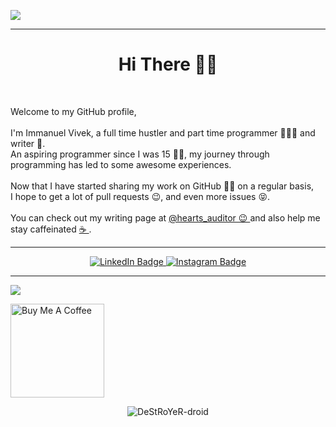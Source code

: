 <img src = "https://repository-images.githubusercontent.com/340868117/f2b32a00-cc75-11eb-8bf8-1bf1990e8868"
align = "center">

<hr>

<h1 align = "center"> Hi There 👋🏼 </h1>
<br>

Welcome to my GitHub profile, <br><br>
I'm Immanuel Vivek, a full time hustler and part time programmer 👨🏾‍💻 and writer 📝. <br>
An aspiring programmer since I was 15 🧒🏽, my journey through programming has led to some awesome experiences. <br>
<br>
Now that I have started sharing my work on GitHub 🤝🏼 on a regular basis,<br>
I hope to get a lot of pull requests 😉, and even more issues 😝.<br>
<br>
You can check out my writing page at <a href = "https://www.instagram.com/hearts_auditor/"> @hearts_auditor 😉 </a>
and also help me stay caffeinated <a href="https://www.buymeacoffee.com/immanuelvivek" target="_blank"> ☕ </a>.
<br>

<hr>

<div id="badges" align = "center">
    <a href="https://www.linkedin.com/in/immanuel-vivek-tirkey-9a5855227/">
        <img src="https://img.shields.io/badge/LinkedIn-blue?style=for-the-badge&logo=linkedin&logoColor=white" alt="LinkedIn Badge"/>
    </a>
    <a href="https://www.instagram.com/hearts_auditor/">
        <img src="https://img.shields.io/badge/Instagram-E4405F?style=for-the-badge&logo=instagram&logoColor=white" alt="Instagram Badge"/>
    </a>
</div>

</center>

<hr>

<img src = "https://komarev.com/ghpvc/?username=DeStRoYeR-droid&style=for-the-badge&color=00d5d6"> <br>

<a href="https://www.buymeacoffee.com/immanuelvivek" target="_blank">
<img src="https://cdn.buymeacoffee.com/buttons/v2/default-red.png" alt="Buy Me A Coffee" width="150" >
</a>

<p align="center"> <img src="https://github-readme-stats.vercel.app/api?username=DeStRoYeR-droid&show_icons=true&theme=gotham" alt="DeStRoYeR-droid" />
